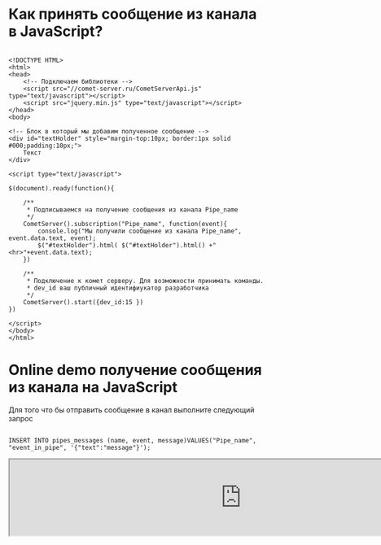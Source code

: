 
# Как принять сообщение из канала в JavaScript?



```

<!DOCTYPE HTML>
<html>
<head>
    <!-- Подключаем библиотеки -->
    <script src="//comet-server.ru/CometServerApi.js" type="text/javascript"></script>
    <script src="jquery.min.js" type="text/javascript"></script>
</head>
<body>

<!-- Блок в который мы добавим полученное сообщение -->
<div id="textHolder" style="margin-top:10px; border:1px solid #000;padding:10px;">
    Текст
</div>
    
<script type="text/javascript">

$(document).ready(function(){

    /** 
     * Подписываемся на получение сообщения из канала Pipe_name
     */
    CometServer().subscription("Pipe_name", function(event){
        console.log("Мы получили сообщение из канала Pipe_name",  event.data.text, event);
        $("#textHolder").html( $("#textHolder").html() +"<hr>"+event.data.text);
    })

    /** 
     * Подключение к комет серверу. Для возможности принимать команды.
     * dev_id ваш публичный идентифиукатор разработчика
     */
    CometServer().start({dev_id:15 })
})

</script>
</body>
</html>

```


# Online demo получение сообщения из канала на JavaScript
Для того что бы отправить сообщение в канал выполните следующий запрос

```

INSERT INTO pipes_messages (name, event, message)VALUES("Pipe_name", "event_in_pipe", '{"text":"message"}');

```

<html>
<iframe src="http://comet-server.com/doc/example/3" width="910px"></iframe>
</html>